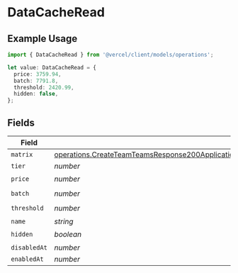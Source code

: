 # DataCacheRead

## Example Usage

```typescript
import { DataCacheRead } from '@vercel/client/models/operations';

let value: DataCacheRead = {
  price: 3759.94,
  batch: 7791.8,
  threshold: 2420.99,
  hidden: false,
};
```

## Fields

| Field        | Type                                                                                                                                                                                                                             | Required           | Description |
| ------------ | -------------------------------------------------------------------------------------------------------------------------------------------------------------------------------------------------------------------------------- | ------------------ | ----------- |
| `matrix`     | [operations.CreateTeamTeamsResponse200ApplicationJSONResponseBodyBillingInvoiceItemsDataCacheReadMatrix](../../models/operations/createteamteamsresponse200applicationjsonresponsebodybillinginvoiceitemsdatacachereadmatrix.md) | :heavy_minus_sign: | N/A         |
| `tier`       | _number_                                                                                                                                                                                                                         | :heavy_minus_sign: | N/A         |
| `price`      | _number_                                                                                                                                                                                                                         | :heavy_check_mark: | N/A         |
| `batch`      | _number_                                                                                                                                                                                                                         | :heavy_check_mark: | N/A         |
| `threshold`  | _number_                                                                                                                                                                                                                         | :heavy_check_mark: | N/A         |
| `name`       | _string_                                                                                                                                                                                                                         | :heavy_minus_sign: | N/A         |
| `hidden`     | _boolean_                                                                                                                                                                                                                        | :heavy_check_mark: | N/A         |
| `disabledAt` | _number_                                                                                                                                                                                                                         | :heavy_minus_sign: | N/A         |
| `enabledAt`  | _number_                                                                                                                                                                                                                         | :heavy_minus_sign: | N/A         |
